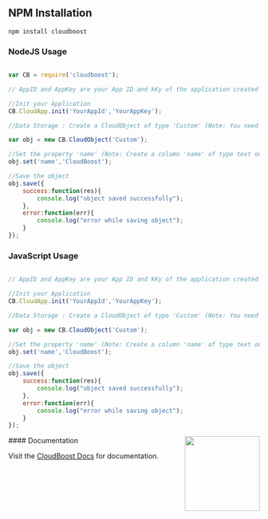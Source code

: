 
## NPM Installation
```
npm install cloudboost
```


### NodeJS Usage

``` js

var CB = require('cloudboost');

// AppID and AppKey are your App ID and kKy of the application created in CloudBoost Dashboard.

//Init your Application
CB.CloudApp.init('YourAppId','YourAppKey');

//Data Storage : Create a CloudObject of type 'Custom' (Note: You need to create a table 'Custom' on CloudBoost Dashboard)

var obj = new CB.CloudObject('Custom');

//Set the property 'name' (Note: Create a column 'name' of type text on CloudBoost Dashboard)
obj.set('name','CloudBoost');

//Save the object
obj.save({
    success:function(res){
        console.log("object saved successfully");
    },
    error:function(err){
        console.log("error while saving object");
    }
});

```


### JavaScript Usage

``` js

// AppID and AppKey are your App ID and kKy of the application created in CloudBoost Dashboard.

//Init your Application
CB.CloudApp.init('YourAppId','YourAppKey');

//Data Storage : Create a CloudObject of type 'Custom' (Note: You need to create a table 'Custom' on CloudBoost Dashboard)

var obj = new CB.CloudObject('Custom');

//Set the property 'name' (Note: Create a column 'name' of type text on CloudBoost Dashboard)
obj.set('name','CloudBoost');

//Save the object
obj.save({
    success:function(res){
        console.log("object saved successfully");
    },
    error:function(err){
        console.log("error while saving object");
    }
});

```
<img align="right" height="150" src="https://cloud.githubusercontent.com/assets/5427704/7724257/b7f45d6c-ff0d-11e4-8f60-06024eaa1508.png">
#### Documentation

Visit the [CloudBoost Docs](http://docs.cloudboost.io) for documentation.

